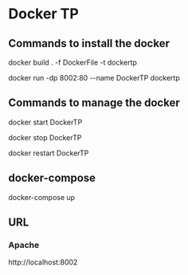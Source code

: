 # Docker TP
## Commands to install the docker
docker build . -f DockerFile -t dockertp

docker run -dp 8002:80 --name DockerTP dockertp

## Commands to manage the docker
docker start DockerTP

docker stop DockerTP

docker restart DockerTP

## docker-compose
docker-compose up

## URL
### Apache
http://localhost:8002

